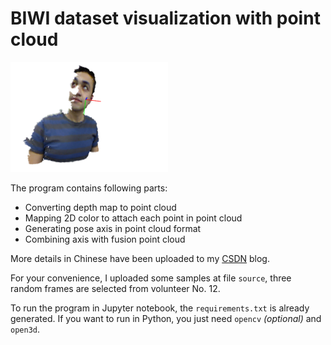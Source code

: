 # BIWI dataset visualization with point cloud
<img src='result.png' width="50%">

The program contains following parts:

- Converting depth map to point cloud
- Mapping 2D color to attach each point in point cloud
- Generating pose axis in point cloud format
- Combining axis with fusion point cloud

More details in Chinese have been uploaded to my [CSDN](https://blog.csdn.net/weixin_43038346/article/details/120097266?spm=1001.2014.3001.5501) blog. 

For your convenience, I uploaded some samples at file `source`, three random frames are selected from volunteer No. 12. 

To run the program in Jupyter notebook, the `requirements.txt` is already generated. If you want to run in Python, you just need `opencv` *(optional)* and `open3d`. 